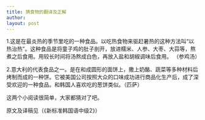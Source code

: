 ```yaml
---
title: 猜食物的翻译及正解 
author:
layout: post
---
```

<p>1.这是在最炎热的季节里吃的一种食品。以吃热食物来驱赶暑热的这种方法叫“以热治热”。这种食品是将童子鸡的肚子剖开，放进糯米、人参、大枣、大蒜等，熬煮之后食用。用较长时间将汤熬成白色，再放入盐和胡椒调味后食用。 （参鸡汤）</p>
<p>2.意大利的代表食品之一。是在和成圆形的面饼上，撒上奶酪、蔬菜等多种材料后烤制而成的一种饼。它被美国公司按照大众的口味成功进行商品化生产后，成了深受欢迎的一种食品。和韩国人喜欢吃的葱饼类似。（匹萨）</p>
<p>这两个小阅读很简单，大家都猜对了吧。</p>
<p>原文及译稿见（《新标准韩国语中级2》）</p>
